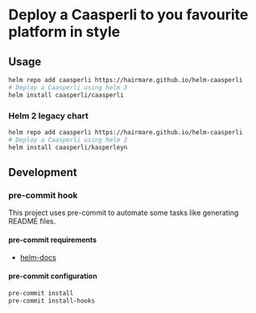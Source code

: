 # Deploy a Caasperli to you favourite platform in style

## Usage

```bash
helm repo add caasperli https://hairmare.github.io/helm-caasperli
# Deploy a Caasperli using helm 3
helm install caasperli/caasperli
```

### Helm 2 legacy chart

```bash
helm repo add caasperli https://hairmare.github.io/helm-caasperli
# Deploy a Caasperli using helm 2
helm install caasperli/kasperleyn
```

## Development

### pre-commit hook

This project uses pre-commit to automate some tasks like generating README
files.

#### pre-commit requirements

* [helm-docs](https://github.com/norwoodj/helm-docs)

#### pre-commit configuration

```bash
pre-commit install
pre-commit install-hooks
```
